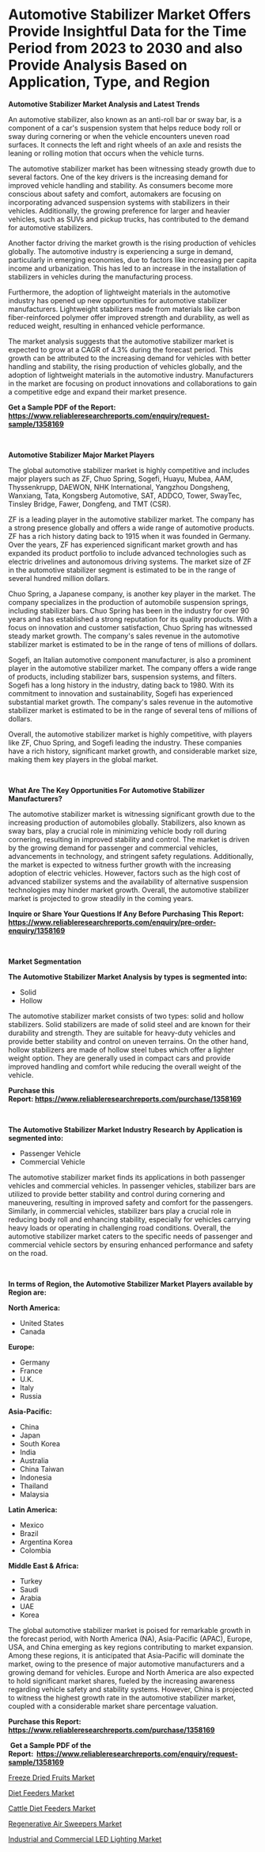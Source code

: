 <p><h1>Automotive Stabilizer Market Offers Provide Insightful Data for the Time Period from 2023 to 2030 and also Provide Analysis Based on Application, Type, and Region</h1></p><p><strong>Automotive Stabilizer Market Analysis and Latest Trends</strong></p>
<p><p>An automotive stabilizer, also known as an anti-roll bar or sway bar, is a component of a car's suspension system that helps reduce body roll or sway during cornering or when the vehicle encounters uneven road surfaces. It connects the left and right wheels of an axle and resists the leaning or rolling motion that occurs when the vehicle turns.</p><p>The automotive stabilizer market has been witnessing steady growth due to several factors. One of the key drivers is the increasing demand for improved vehicle handling and stability. As consumers become more conscious about safety and comfort, automakers are focusing on incorporating advanced suspension systems with stabilizers in their vehicles. Additionally, the growing preference for larger and heavier vehicles, such as SUVs and pickup trucks, has contributed to the demand for automotive stabilizers.</p><p>Another factor driving the market growth is the rising production of vehicles globally. The automotive industry is experiencing a surge in demand, particularly in emerging economies, due to factors like increasing per capita income and urbanization. This has led to an increase in the installation of stabilizers in vehicles during the manufacturing process.</p><p>Furthermore, the adoption of lightweight materials in the automotive industry has opened up new opportunities for automotive stabilizer manufacturers. Lightweight stabilizers made from materials like carbon fiber-reinforced polymer offer improved strength and durability, as well as reduced weight, resulting in enhanced vehicle performance.</p><p>The market analysis suggests that the automotive stabilizer market is expected to grow at a CAGR of 4.3% during the forecast period. This growth can be attributed to the increasing demand for vehicles with better handling and stability, the rising production of vehicles globally, and the adoption of lightweight materials in the automotive industry. Manufacturers in the market are focusing on product innovations and collaborations to gain a competitive edge and expand their market presence.</p></p>
<p><strong>Get a Sample PDF of the Report:&nbsp; <a href="https://www.reliableresearchreports.com/enquiry/request-sample/1358169">https://www.reliableresearchreports.com/enquiry/request-sample/1358169</a></strong></p>
<p>&nbsp;</p>
<p><strong>Automotive Stabilizer Major Market Players</strong></p>
<p><p>The global automotive stabilizer market is highly competitive and includes major players such as ZF, Chuo Spring, Sogefi, Huayu, Mubea, AAM, Thyssenkrupp, DAEWON, NHK International, Yangzhou Dongsheng, Wanxiang, Tata, Kongsberg Automotive, SAT, ADDCO, Tower, SwayTec, Tinsley Bridge, Fawer, Dongfeng, and TMT (CSR). </p><p>ZF is a leading player in the automotive stabilizer market. The company has a strong presence globally and offers a wide range of automotive products. ZF has a rich history dating back to 1915 when it was founded in Germany. Over the years, ZF has experienced significant market growth and has expanded its product portfolio to include advanced technologies such as electric drivelines and autonomous driving systems. The market size of ZF in the automotive stabilizer segment is estimated to be in the range of several hundred million dollars.</p><p>Chuo Spring, a Japanese company, is another key player in the market. The company specializes in the production of automobile suspension springs, including stabilizer bars. Chuo Spring has been in the industry for over 90 years and has established a strong reputation for its quality products. With a focus on innovation and customer satisfaction, Chuo Spring has witnessed steady market growth. The company's sales revenue in the automotive stabilizer market is estimated to be in the range of tens of millions of dollars.</p><p>Sogefi, an Italian automotive component manufacturer, is also a prominent player in the automotive stabilizer market. The company offers a wide range of products, including stabilizer bars, suspension systems, and filters. Sogefi has a long history in the industry, dating back to 1980. With its commitment to innovation and sustainability, Sogefi has experienced substantial market growth. The company's sales revenue in the automotive stabilizer market is estimated to be in the range of several tens of millions of dollars.</p><p>Overall, the automotive stabilizer market is highly competitive, with players like ZF, Chuo Spring, and Sogefi leading the industry. These companies have a rich history, significant market growth, and considerable market size, making them key players in the global market.</p></p>
<p>&nbsp;</p>
<p><strong>What Are The Key Opportunities For Automotive Stabilizer Manufacturers?</strong></p>
<p><p>The automotive stabilizer market is witnessing significant growth due to the increasing production of automobiles globally. Stabilizers, also known as sway bars, play a crucial role in minimizing vehicle body roll during cornering, resulting in improved stability and control. The market is driven by the growing demand for passenger and commercial vehicles, advancements in technology, and stringent safety regulations. Additionally, the market is expected to witness further growth with the increasing adoption of electric vehicles. However, factors such as the high cost of advanced stabilizer systems and the availability of alternative suspension technologies may hinder market growth. Overall, the automotive stabilizer market is projected to grow steadily in the coming years.</p></p>
<p><strong>Inquire or Share Your Questions If Any Before Purchasing This Report: <a href="https://www.reliableresearchreports.com/enquiry/pre-order-enquiry/1358169">https://www.reliableresearchreports.com/enquiry/pre-order-enquiry/1358169</a></strong></p>
<p>&nbsp;</p>
<p><strong>Market Segmentation</strong></p>
<p><strong>The Automotive Stabilizer Market Analysis by types is segmented into:</strong></p>
<p><ul><li>Solid</li><li>Hollow</li></ul></p>
<p><p>The automotive stabilizer market consists of two types: solid and hollow stabilizers. Solid stabilizers are made of solid steel and are known for their durability and strength. They are suitable for heavy-duty vehicles and provide better stability and control on uneven terrains. On the other hand, hollow stabilizers are made of hollow steel tubes which offer a lighter weight option. They are generally used in compact cars and provide improved handling and comfort while reducing the overall weight of the vehicle.</p></p>
<p><strong>Purchase this Report:&nbsp;<a href="https://www.reliableresearchreports.com/purchase/1358169">https://www.reliableresearchreports.com/purchase/1358169</a></strong></p>
<p>&nbsp;</p>
<p><strong>The Automotive Stabilizer Market Industry Research by Application is segmented into:</strong></p>
<p><ul><li>Passenger Vehicle</li><li>Commercial Vehicle</li></ul></p>
<p><p>The automotive stabilizer market finds its applications in both passenger vehicles and commercial vehicles. In passenger vehicles, stabilizer bars are utilized to provide better stability and control during cornering and maneuvering, resulting in improved safety and comfort for the passengers. Similarly, in commercial vehicles, stabilizer bars play a crucial role in reducing body roll and enhancing stability, especially for vehicles carrying heavy loads or operating in challenging road conditions. Overall, the automotive stabilizer market caters to the specific needs of passenger and commercial vehicle sectors by ensuring enhanced performance and safety on the road.</p></p>
<p>&nbsp;</p>
<p><strong>In terms of Region, the Automotive Stabilizer Market Players available by Region are:</strong></p>
<p>
    <p> <strong> North America: </strong>
        <ul>
            <li>United States</li>
            <li>Canada</li>
        </ul>
        </p> 
    <p> <strong> Europe: </strong>
        <ul>
            <li>Germany</li>
            <li>France</li>
            <li>U.K.</li>
            <li>Italy</li>
            <li>Russia</li>
        </ul>
        </p> 
    <p> <strong> Asia-Pacific: </strong>
        <ul>
            <li>China</li>
            <li>Japan</li>
            <li>South Korea</li>
            <li>India</li>
            <li>Australia</li>
            <li>China Taiwan</li>
            <li>Indonesia</li>
            <li>Thailand</li>
            <li>Malaysia</li>
        </ul>
        </p> 
    <p> <strong> Latin America: </strong>
        <ul>
            <li>Mexico</li>
            <li>Brazil</li>
            <li>Argentina Korea</li>
            <li>Colombia</li>
        </ul>
        </p> 
    <p> <strong> Middle East & Africa: </strong>
        <ul>
            <li>Turkey</li>
            <li>Saudi</li>
            <li>Arabia</li>
            <li>UAE</li>
            <li>Korea</li>
        </ul>
    </p>
    </p>
<p><p>The global automotive stabilizer market is poised for remarkable growth in the forecast period, with North America (NA), Asia-Pacific (APAC), Europe, USA, and China emerging as key regions contributing to market expansion. Among these regions, it is anticipated that Asia-Pacific will dominate the market, owing to the presence of major automotive manufacturers and a growing demand for vehicles. Europe and North America are also expected to hold significant market shares, fueled by the increasing awareness regarding vehicle safety and stability systems. However, China is projected to witness the highest growth rate in the automotive stabilizer market, coupled with a considerable market share percentage valuation.</p></p>
<p><strong>Purchase this Report: <a href="https://www.reliableresearchreports.com/purchase/1358169">https://www.reliableresearchreports.com/purchase/1358169</a></strong></p>
<p>&nbsp;<strong>Get a Sample PDF of the Report:&nbsp;&nbsp;<a href="https://www.reliableresearchreports.com/enquiry/request-sample/1358169">https://www.reliableresearchreports.com/enquiry/request-sample/1358169</a></strong></p>
<p><strong></strong></p>
<p><p><a href="https://medium.com/@majorwalker1947/freeze-dried-fruits-market-competitive-analysis-market-trends-and-forecast-to-2030-39d8e01e5a76">Freeze Dried Fruits Market</a></p><p><a href="https://www.linkedin.com/pulse/diet-feeders-market-challenges-opportunities-growth-drivers-major-kzcee/">Diet Feeders Market</a></p><p><a href="https://www.linkedin.com/pulse/cattle-diet-feeders-market-challenges-opportunities-growth-uaghe/">Cattle Diet Feeders Market</a></p><p><a href="https://www.linkedin.com/pulse/decoding-regenerative-air-sweepers-market-deep-dive-latest-cb0se/">Regenerative Air Sweepers Market</a></p><p><a href="https://medium.com/@rajuchacharp23/industrial-and-commercial-led-lighting-market-exploring-market-share-market-trends-and-future-9d0ef03540e4">Industrial and Commercial LED Lighting Market</a></p></p>